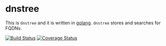 dnstree
========

This is `dnstree` and it is written in [golang](https://golang.org/). `dnstree` stores and searches for FQDNs.

[![Build Status](https://travis-ci.org/florianl/dnstree.svg?branch=master)](https://travis-ci.org/florianl/dnstree) [![Coverage Status](https://coveralls.io/repos/github/florianl/dnstree/badge.svg?branch=master)](https://coveralls.io/github/florianl/dnstree?branch=master)
